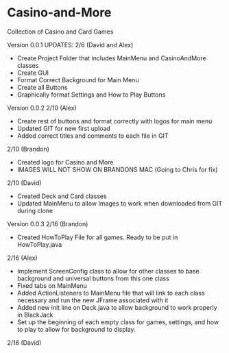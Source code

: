 # Casino-and-More
Collection of Casino and Card Games


Version 0.0.1
UPDATES:
2/6 (David and Alex)
- Create Project Folder that includes MainMenu and CasinoAndMore classes
- Create GUI
- Format Correct Background for Main Menu
- Create all Buttons
- Graphically format Settings and How to Play Buttons

Version 0.0.2
2/10 (Alex)
- Create rest of buttons and format correctly with logos for main menu
- Updated GIT for new first upload
- Added correct titles and comments to each file in GIT

2/10 (Brandon)
- Created logo for Casino and More
- IMAGES WILL NOT SHOW ON BRANDONS MAC (Going to Chris for fix)

2/10 (David)
- Created Deck and Card classes
- Updated MainMenu to allow Images to work when downloaded from GIT during clone

Version 0.0.3
2/16 (Brandon)
- Created HowToPlay File for all games. Ready to be put in HowToPlay.java

2/16 (Alex)
- Implement ScreenConfig class to allow for other classes to base background and universal buttons from this one class
- Fixed tabs on MainMenu
- Added ActionListeners to MainMenu file that will link to each class necessary and run the new JFrame associated with it
- Added new init line on Deck.java to allow background to work properly in BlackJack
- Set up the beginning of each empty class for games, settings, and how to play to allow for background to display.

2/16 (David)
